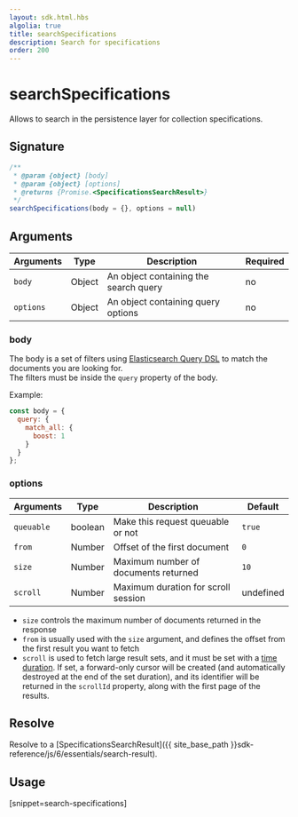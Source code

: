 ```yaml
---
layout: sdk.html.hbs
algolia: true
title: searchSpecifications
description: Search for specifications
order: 200
---
```


# searchSpecifications

Allows to search in the persistence layer for collection specifications.

## Signature

```javascript
/**
 * @param {object} [body]
 * @param {object} [options]
 * @returns {Promise.<SpecificationsSearchResult>}
 */
searchSpecifications(body = {}, options = null)
```

## Arguments

| Arguments    | Type    | Description | Required
|--------------|---------|-------------|----------
| ``body`` | Object | An object containing the search query    | no  |
| ``options`` | Object | An object containing query options    | no  |


### **body**

The body is a set of filters using [Elasticsearch Query DSL](https://www.elastic.co/guide/en/elasticsearch/reference/5.4/search-request-body.html) to match the documents you are looking for.  
The filters must be inside the `query` property of the body.

Example:

```js
const body = {
  query: {
    match_all: {
      boost: 1
    }
  }
};
```

### **options**

| Arguments    | Type    | Description | Default |
|--------------|---------|-------------|---------- |
| `queuable` | boolean | Make this request queuable or not | `true`  |
| ``from`` | Number | Offset of the first document    | `0`  |
| ``size`` | Number | Maximum number of documents returned    | `10` |
| ``scroll`` | Number | Maximum duration for scroll session    | undefined |

* `size` controls the maximum number of documents returned in the response
* `from` is usually used with the `size` argument, and defines the offset from the first result you want to fetch
* `scroll` is used to fetch large result sets, and it must be set with a [time duration](https://www.elastic.co/guide/en/elasticsearch/reference/5.4/common-options.html#time-units). If set, a forward-only cursor will be created (and automatically destroyed at the end of the set duration), and its identifier will be returned in the `scrollId` property, along with the first page of the results.

## Resolve

Resolve to a [SpecificationsSearchResult]({{ site_base_path }}sdk-reference/js/6/essentials/search-result).

## Usage

[snippet=search-specifications]
